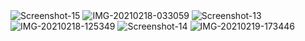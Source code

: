 <img src="https://i.ibb.co/crchGbz/Screenshot-15.png" alt="Screenshot-15" border="0">
<img src="https://i.ibb.co/kxW2d7G/IMG-20210218-033059.jpg" alt="IMG-20210218-033059" border="0">

<img src="https://i.ibb.co/vjjPXh7/Screenshot-13.png" alt="Screenshot-13" border="0">
<img src="https://i.ibb.co/myP49Wm/IMG-20210218-125349.jpg" alt="IMG-20210218-125349" border="0">

<img src="https://i.ibb.co/jytqDQP/Screenshot-14.png" alt="Screenshot-14" border="0">
<img src="https://i.ibb.co/8jm79Sr/IMG-20210219-173446.jpg" alt="IMG-20210219-173446" border="0">
